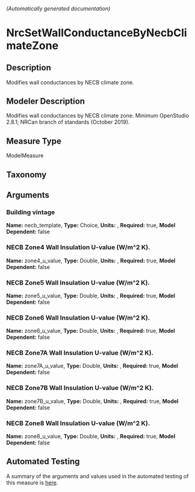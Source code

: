 

###### (Automatically generated documentation)

# NrcSetWallConductanceByNecbClimateZone

## Description
Modifies wall conductances by NECB climate zone.

## Modeler Description
Modifies wall conductances by NECB climate zone. Minimum OpenStudio 2.8.1; NRCan branch of standards (October 2019).

## Measure Type
ModelMeasure

## Taxonomy


## Arguments


### Building vintage

**Name:** necb_template,
**Type:** Choice,
**Units:** ,
**Required:** true,
**Model Dependent:** false

### NECB Zone4 Wall Insulation U-value (W/m^2 K).

**Name:** zone4_u_value,
**Type:** Double,
**Units:** ,
**Required:** true,
**Model Dependent:** false

### NECB Zone5 Wall Insulation U-value (W/m^2 K).

**Name:** zone5_u_value,
**Type:** Double,
**Units:** ,
**Required:** true,
**Model Dependent:** false

### NECB Zone6 Wall Insulation U-value (W/m^2 K).

**Name:** zone6_u_value,
**Type:** Double,
**Units:** ,
**Required:** true,
**Model Dependent:** false

### NECB Zone7A Wall Insulation U-value (W/m^2 K).

**Name:** zone7A_u_value,
**Type:** Double,
**Units:** ,
**Required:** true,
**Model Dependent:** false

### NECB Zone7B Wall Insulation U-value (W/m^2 K).

**Name:** zone7B_u_value,
**Type:** Double,
**Units:** ,
**Required:** true,
**Model Dependent:** false

### NECB Zone8 Wall Insulation U-value (W/m^2 K).

**Name:** zone8_u_value,
**Type:** Double,
**Units:** ,
**Required:** true,
**Model Dependent:** false






## Automated Testing
A summary of the arguments and values used in the automated testing of this measure is [here](./tests/README.md).
